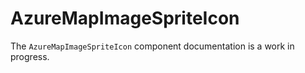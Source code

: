 # AzureMapImageSpriteIcon

The `AzureMapImageSpriteIcon` component documentation is a work in progress.
